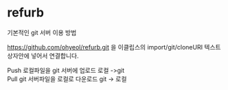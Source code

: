 # refurb

기본적인  git 서버 이용 방법

https://github.com/ohyeol/refurb.git 을  이클립스의  import/git/cloneURI  텍스트상자안에 넣어서 연결합니다.


Push  로컬파일을  git 서버에 업로드    로컬  ->git <br/>
Pull  git 서버파일을 로컬로 다운로드   git   -> 로컬
